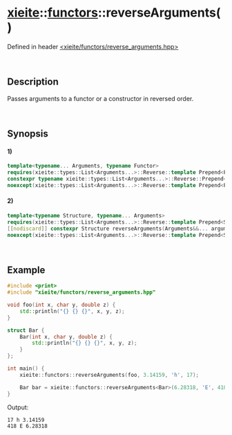 # [xieite](../../xieite.md)\:\:[functors](../../functors.md)\:\:reverseArguments\(\)
Defined in header [<xieite/functors/reverse_arguments.hpp>](../../../include/xieite/functors/reverse_arguments.hpp)

&nbsp;

## Description
Passes arguments to a functor or a constructor in reversed order.

&nbsp;

## Synopsis
#### 1)
```cpp
template<typename... Arguments, typename Functor>
requires(xieite::types::List<Arguments...>::Reverse::template Prepend<Functor>::template Apply<std::is_invocable>::value)
constexpr typename xieite::types::List<Arguments...>::Reverse::Prepend<Functor>::Apply<std::invoke_result>::type reverseArguments(Functor&& functor, Arguments&&... arguments)
noexcept(xieite::types::List<Arguments...>::Reverse::template Prepend<Functor>::template Apply<std::is_nothrow_invocable>::value);
```
#### 2)
```cpp
template<typename Structure, typename... Arguments>
requires(xieite::types::List<Arguments...>::Reverse::template Prepend<Structure>::template Apply<std::is_constructible>::value)
[[nodiscard]] constexpr Structure reverseArguments(Arguments&&... arguments)
noexcept(xieite::types::List<Arguments...>::Reverse::template Prepend<Structure>::template Apply<std::is_nothrow_constructible>::value);
```

&nbsp;

## Example
```cpp
#include <print>
#include "xieite/functors/reverse_arguments.hpp"

void foo(int x, char y, double z) {
    std::println("{} {} {}", x, y, z);
}

struct Bar {
    Bar(int x, char y, double z) {
        std::println("{} {} {}", x, y, z);
    }
};

int main() {
    xieite::functors::reverseArguments(foo, 3.14159, 'h', 17);

    Bar bar = xieite::functors::reverseArguments<Bar>(6.28318, 'E', 418);
}
```
Output:
```
17 h 3.14159
418 E 6.28318
```
